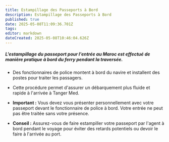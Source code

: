 ```yaml
---
title: Estampillage des Passeports à Bord
description: Estampillage des Passeports à Bord
published: true
date: 2025-05-08T11:09:36.701Z
tags: 
editor: markdown
dateCreated: 2025-05-08T10:46:04.626Z
---
```


##### L'estampillage du passeport pour l'entrée au Maroc est effectué de manière pratique **à bord du ferry pendant la traversée**.

  *  Des fonctionnaires de police montent à bord du navire et installent des postes pour traiter les passagers.

  *  Cette procédure permet d'assurer un débarquement plus fluide et rapide à l'arrivée à Tanger Med.

  *  **Important :** Vous devez vous présenter personnellement avec votre passeport devant le fonctionnaire de police à bord. Votre entrée ne peut pas être traitée sans votre présence.

  *  **Conseil :** Assurez-vous de faire estampiller votre passeport par l'agent à bord pendant le voyage pour éviter des retards potentiels ou devoir le faire à l'arrivée au port.